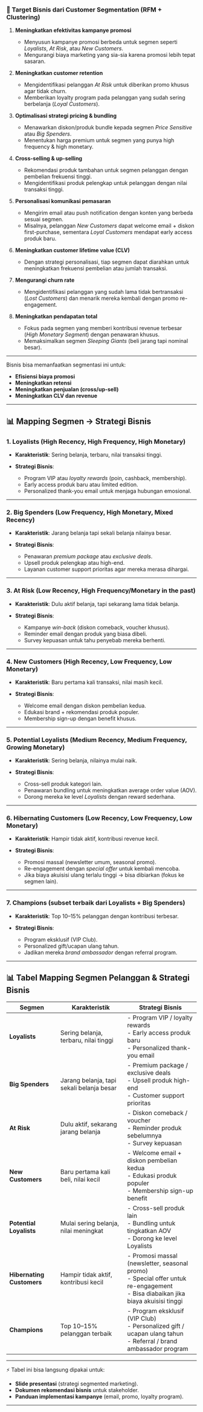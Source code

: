 ### 🎯 Target Bisnis dari Customer Segmentation (RFM + Clustering)

1. **Meningkatkan efektivitas kampanye promosi**

   * Menyusun kampanye promosi berbeda untuk segmen seperti *Loyalists*, *At Risk*, atau *New Customers*.
   * Mengurangi biaya marketing yang sia-sia karena promosi lebih tepat sasaran.

2. **Meningkatkan customer retention**

   * Mengidentifikasi pelanggan *At Risk* untuk diberikan promo khusus agar tidak churn.
   * Memberikan loyalty program pada pelanggan yang sudah sering berbelanja (*Loyal Customers*).

3. **Optimalisasi strategi pricing & bundling**

   * Menawarkan diskon/produk bundle kepada segmen *Price Sensitive* atau *Big Spenders*.
   * Menentukan harga premium untuk segmen yang punya high frequency & high monetary.

4. **Cross-selling & up-selling**

   * Rekomendasi produk tambahan untuk segmen pelanggan dengan pembelian frekuensi tinggi.
   * Mengidentifikasi produk pelengkap untuk pelanggan dengan nilai transaksi tinggi.

5. **Personalisasi komunikasi pemasaran**

   * Mengirim email atau push notification dengan konten yang berbeda sesuai segmen.
   * Misalnya, pelanggan *New Customers* dapat welcome email + diskon first-purchase, sementara *Loyal Customers* mendapat early access produk baru.

6. **Meningkatkan customer lifetime value (CLV)**

   * Dengan strategi personalisasi, tiap segmen dapat diarahkan untuk meningkatkan frekuensi pembelian atau jumlah transaksi.

7. **Mengurangi churn rate**

   * Mengidentifikasi pelanggan yang sudah lama tidak bertransaksi (*Lost Customers*) dan menarik mereka kembali dengan promo re-engagement.

8. **Meningkatkan pendapatan total**

   * Fokus pada segmen yang memberi kontribusi revenue terbesar (*High Monetary Segment*) dengan penawaran khusus.
   * Memaksimalkan segmen *Sleeping Giants* (beli jarang tapi nominal besar).

---

Bisnis bisa memanfaatkan segmentasi ini untuk:

* **Efisiensi biaya promosi**
* **Meningkatkan retensi**
* **Meningkatkan penjualan (cross/up-sell)**
* **Meningkatkan CLV dan revenue**

---

## 📊 Mapping Segmen → Strategi Bisnis

### 1. **Loyalists (High Recency, High Frequency, High Monetary)**

* **Karakteristik**: Sering belanja, terbaru, nilai transaksi tinggi.
* **Strategi Bisnis**:

  * Program VIP atau *loyalty rewards* (poin, cashback, membership).
  * Early access produk baru atau limited edition.
  * Personalized thank-you email untuk menjaga hubungan emosional.

---

### 2. **Big Spenders (Low Frequency, High Monetary, Mixed Recency)**

* **Karakteristik**: Jarang belanja tapi sekali belanja nilainya besar.
* **Strategi Bisnis**:

  * Penawaran *premium package* atau *exclusive deals*.
  * Upsell produk pelengkap atau high-end.
  * Layanan customer support prioritas agar mereka merasa dihargai.

---

### 3. **At Risk (Low Recency, High Frequency/Monetary in the past)**

* **Karakteristik**: Dulu aktif belanja, tapi sekarang lama tidak belanja.
* **Strategi Bisnis**:

  * Kampanye *win-back* (diskon comeback, voucher khusus).
  * Reminder email dengan produk yang biasa dibeli.
  * Survey kepuasan untuk tahu penyebab mereka berhenti.

---

### 4. **New Customers (High Recency, Low Frequency, Low Monetary)**

* **Karakteristik**: Baru pertama kali transaksi, nilai masih kecil.
* **Strategi Bisnis**:

  * Welcome email dengan diskon pembelian kedua.
  * Edukasi brand + rekomendasi produk populer.
  * Membership sign-up dengan benefit khusus.

---

### 5. **Potential Loyalists (Medium Recency, Medium Frequency, Growing Monetary)**

* **Karakteristik**: Sering belanja, nilainya mulai naik.
* **Strategi Bisnis**:

  * Cross-sell produk kategori lain.
  * Penawaran bundling untuk meningkatkan average order value (AOV).
  * Dorong mereka ke level *Loyalists* dengan reward sederhana.

---

### 6. **Hibernating Customers (Low Recency, Low Frequency, Low Monetary)**

* **Karakteristik**: Hampir tidak aktif, kontribusi revenue kecil.
* **Strategi Bisnis**:

  * Promosi massal (newsletter umum, seasonal promo).
  * Re-engagement dengan *special offer* untuk kembali mencoba.
  * Jika biaya akuisisi ulang terlalu tinggi → bisa dibiarkan (fokus ke segmen lain).

---

### 7. **Champions (subset terbaik dari Loyalists + Big Spenders)**

* **Karakteristik**: Top 10–15% pelanggan dengan kontribusi terbesar.
* **Strategi Bisnis**:

  * Program eksklusif (VIP Club).
  * Personalized gift/ucapan ulang tahun.
  * Jadikan mereka *brand ambassador* dengan referral program.

---

## 📊 Tabel Mapping Segmen Pelanggan & Strategi Bisnis

| **Segmen**                | **Karakteristik**                         | **Strategi Bisnis**                                                                                                                     |
| ------------------------- | ----------------------------------------- | --------------------------------------------------------------------------------------------------------------------------------------- |
| **Loyalists**             | Sering belanja, terbaru, nilai tinggi     | - Program VIP / loyalty rewards <br> - Early access produk baru <br> - Personalized thank-you email                                     |
| **Big Spenders**          | Jarang belanja, tapi sekali belanja besar | - Premium package / exclusive deals <br> - Upsell produk high-end <br> - Customer support prioritas                                     |
| **At Risk**               | Dulu aktif, sekarang jarang belanja       | - Diskon comeback / voucher <br> - Reminder produk sebelumnya <br> - Survey kepuasan                                                    |
| **New Customers**         | Baru pertama kali beli, nilai kecil       | - Welcome email + diskon pembelian kedua <br> - Edukasi produk populer <br> - Membership sign-up benefit                                |
| **Potential Loyalists**   | Mulai sering belanja, nilai meningkat     | - Cross-sell produk lain <br> - Bundling untuk tingkatkan AOV <br> - Dorong ke level Loyalists                                          |
| **Hibernating Customers** | Hampir tidak aktif, kontribusi kecil      | - Promosi massal (newsletter, seasonal promo) <br> - Special offer untuk re-engagement <br> - Bisa diabaikan jika biaya akuisisi tinggi |
| **Champions**             | Top 10–15% pelanggan terbaik              | - Program eksklusif (VIP Club) <br> - Personalized gift / ucapan ulang tahun <br> - Referral / brand ambassador program                 |

---

⚡ Tabel ini bisa langsung dipakai untuk:

* **Slide presentasi** (strategi segmented marketing).
* **Dokumen rekomendasi bisnis** untuk stakeholder.
* **Panduan implementasi kampanye** (email, promo, loyalty program).

---
